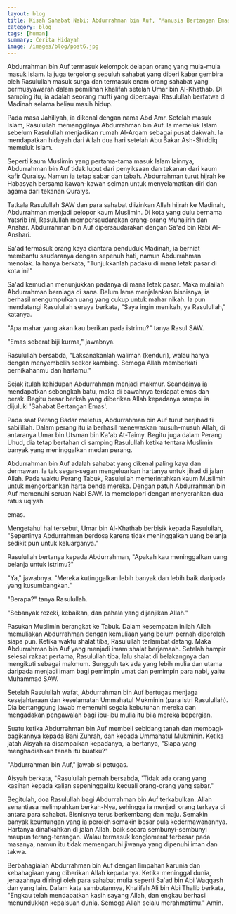 ```yaml
---
layout: blog
title: Kisah Sahabat Nabi: Abdurrahman bin Auf, "Manusia Bertangan Emas"
category: blog
tags: [human]  
summary: Cerita Hidayah
image: /images/blog/post6.jpg
---
```


Abdurrahman bin Auf termasuk kelompok delapan orang yang mula-mula masuk Islam. Ia juga tergolong sepuluh sahabat yang diberi kabar gembira oleh Rasulullah masuk surga dan termasuk enam orang sahabat yang bermusyawarah dalam pemilihan khalifah setelah Umar bin Al-Khathab. Di samping itu, ia adalah seorang mufti yang dipercayai Rasulullah berfatwa di Madinah selama beliau masih hidup.

Pada masa Jahiliyah, ia dikenal dengan nama Abd Amr. Setelah masuk Islam, Rasulullah memanggilnya Abdurrahman bin Auf. Ia memeluk Islam sebelum Rasulullah menjadikan rumah Al-Arqam sebagai pusat dakwah. Ia mendapatkan hidayah dari Allah dua hari setelah Abu Bakar Ash-Shiddiq memeluk Islam.

Seperti kaum Muslimin yang pertama-tama masuk Islam lainnya, Abdurrahman bin Auf tidak luput dari penyiksaan dan tekanan dari kaum kafir Quraisy. Namun ia tetap sabar dan tabah. Abdurrahman turut hijrah ke Habasyah bersama kawan-kawan seiman untuk menyelamatkan diri dan agama dari tekanan Quraiys.

Tatkala Rasulullah SAW dan para sahabat diizinkan Allah hijrah ke Madinah, Abdurrahman menjadi pelopor kaum Muslimin. Di kota yang dulu bernama Yatsrib ini, Rasulullah mempersaudarakan orang-orang Muhajirin dan Anshar. Abdurrahman bin Auf dipersaudarakan dengan Sa'ad bin Rabi Al-Anshari.

 Sa'ad termasuk orang kaya diantara penduduk Madinah, ia berniat membantu saudaranya dengan sepenuh hati, namun Abdurrahman menolak. Ia hanya berkata, "Tunjukkanlah padaku di mana letak pasar di kota ini!"

 Sa'ad kemudian menunjukkan padanya di mana letak pasar. Maka mulailah Abdurrahman berniaga di sana. Belum lama menjalankan bisnisnya, ia berhasil mengumpulkan uang yang cukup untuk mahar nikah. Ia pun mendatangi Rasulullah seraya berkata, "Saya ingin menikah, ya Rasulullah," katanya.

 "Apa mahar yang akan kau berikan pada istrimu?" tanya Rasul SAW.

 "Emas seberat biji kurma," jawabnya.

 Rasulullah bersabda, "Laksanakanlah walimah (kenduri), walau hanya dengan menyembelih seekor kambing. Semoga Allah memberkati pernikahanmu dan hartamu."

 Sejak itulah kehidupan Abdurrahman menjadi makmur. Seandainya ia mendapatkan sebongkah batu, maka di bawahnya terdapat emas dan perak. Begitu besar berkah yang diberikan Allah kepadanya sampai ia dijuluki 'Sahabat Bertangan Emas'.

 Pada saat Perang Badar meletus, Abdurrahman bin Auf turut berjihad fi sabilillah. Dalam perang itu ia berhasil menewaskan musuh-musuh Allah, di antaranya Umar bin Utsman bin Ka'ab At-Taimy. Begitu juga dalam Perang Uhud, dia tetap bertahan di samping Rasulullah ketika tentara Muslimin banyak yang meninggalkan medan perang.

 Abdurrahman bin Auf adalah sahabat yang dikenal paling kaya dan dermawan. Ia tak segan-segan mengeluarkan hartanya untuk jihad di jalan Allah. Pada waktu Perang Tabuk, Rasulullah memerintahkan kaum Muslimin untuk mengorbankan harta benda mereka. Dengan patuh Abdurrahman bin Auf memenuhi seruan Nabi SAW. Ia memelopori dengan menyerahkan dua ratus uqiyah

emas.

 Mengetahui hal tersebut, Umar bin Al-Khathab berbisik kepada Rasulullah, "Sepertinya Abdurrahman berdosa karena tidak meninggalkan uang belanja sedikit pun untuk keluarganya."

 Rasulullah bertanya kepada Abdurrahman, "Apakah kau meninggalkan uang belanja untuk istrimu?"

 "Ya," jawabnya. "Mereka kutinggalkan lebih banyak dan lebih baik daripada yang kusumbangkan."

 "Berapa?" tanya Rasulullah.

 "Sebanyak rezeki, kebaikan, dan pahala yang dijanjikan Allah."

 Pasukan Muslimin berangkat ke Tabuk. Dalam kesempatan inilah Allah memuliakan Abdurrahman dengan kemuliaan yang belum pernah diperoleh siapa pun. Ketika waktu shalat tiba, Rasulullah terlambat datang. Maka Abdurrahman bin Auf yang menjadi imam shalat berjamaah. Setelah hampir selesai rakaat pertama, Rasulullah tiba, lalu shalat di belakangnya dan mengikuti sebagai makmum. Sungguh tak ada yang lebih mulia dan utama daripada menjadi imam bagi pemimpin umat dan pemimpin para nabi, yaitu Muhammad SAW.

 Setelah Rasulullah wafat, Abdurrahman bin Auf bertugas menjaga kesejahteraan dan keselamatan Ummahatul Mukminin (para istri Rasulullah). Dia bertanggung jawab memenuhi segala kebutuhan mereka dan mengadakan pengawalan bagi ibu-ibu mulia itu bila mereka bepergian.

Suatu ketika Abdurrahman bin Auf membeli sebidang tanah dan membagi-bagikannya kepada Bani Zuhrah, dan kepada Ummahatul Mukminin. Ketika jatah Aisyah ra disampaikan kepadanya, ia bertanya, "Siapa yang menghadiahkan tanah itu buatku?"

"Abdurrahman bin Auf," jawab si petugas.

Aisyah berkata, "Rasulullah pernah bersabda, 'Tidak ada orang yang kasihan kepada kalian sepeninggalku kecuali orang-orang yang sabar."

Begitulah, doa Rasulullah bagi Abdurrahman bin Auf terkabulkan. Allah senantiasa melimpahkan berkah-Nya, sehingga ia menjadi orang terkaya di antara para sahabat. Bisnisnya terus berkembang dan maju. Semakin banyak keuntungan yang ia peroleh semakin besar pula kedermawanannya. Hartanya dinafkahkan di jalan Allah, baik secara sembunyi-sembunyi maupun terang-terangan. Walau termasuk konglomerat terbesar pada masanya, namun itu tidak memengaruhi jiwanya yang dipenuhi iman dan takwa.

Berbahagialah Abdurrahman bin Auf dengan limpahan karunia dan kebahagiaan yang diberikan Allah kepadanya. Ketika meninggal dunia, jenazahnya diiringi oleh para sahabat mulia seperti Sa'ad bin Abi Waqqash dan yang lain. Dalam kata sambutannya, Khalifah Ali bin Abi Thalib berkata, "Engkau telah mendapatkan kasih sayang Allah, dan engkau berhasil menundukkan kepalsuan dunia. Semoga Allah selalu merahmatimu." Amin.
